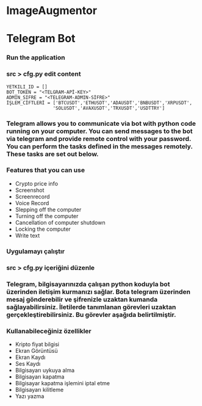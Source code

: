 # ImageAugmentor


# Telegram Bot

### Run the application

### src > cfg.py edit content

~~~
YETKILI_ID = []
BOT_TOKEN = "<TELGRAM-APİ-KEY>"
ADMIN_SIFRE = "<TELEGRAM-ADMIN-SİFRE>"
İŞLEM_CİFTLERİ = ['BTCUSDT','ETHUSDT','ADAUSDT','BNBUSDT','XRPUSDT', 
                 'SOLUSDT','AVAXUSDT','TRXUSDT','USDTTRY']
~~~~~~~~



### Telegram allows you to communicate via bot with python code running on your computer. You can send messages to the bot via telegram and provide remote control with your password. You can perform the tasks defined in the messages remotely. These tasks are set out below.


### Features that you can use
- Crypto price info  
- Screenshot
- Screenrecord
- Voice Record
- Slepping off the computer
- Turning off the computer
- Cancellation of computer shutdown
- Locking the computer
- Write text

### Uygulamayı çalıştır
### src > cfg.py içeriğini düzenle

### Telegram, bilgisayarınızda çalışan python koduyla bot üzerinden iletişim kurmanızı sağlar. Bota telegram üzerinden mesaj gönderebilir ve şifrenizle uzaktan kumanda sağlayabilirsiniz. İletilerde tanımlanan görevleri uzaktan gerçekleştirebilirsiniz. Bu görevler aşağıda belirtilmiştir.

### Kullanabileceğiniz özellikler
- Kripto fiyat bilgisi
- Ekran Görüntüsü
- Ekran Kaydı
- Ses Kaydı
- Bilgisayarı uykuya alma
- Bilgisayarı kapatma
- Bilgisayar kapatma işlemini iptal etme 
- Bilgisayarı kilitleme 
- Yazı yazma
